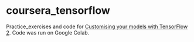 # coursera_tensorflow
Practice_exercises and code for [Customising your models with TensorFlow 2](https://www.coursera.org/learn/customising-models-tensorflow2). 
Code was run on Google Colab.
